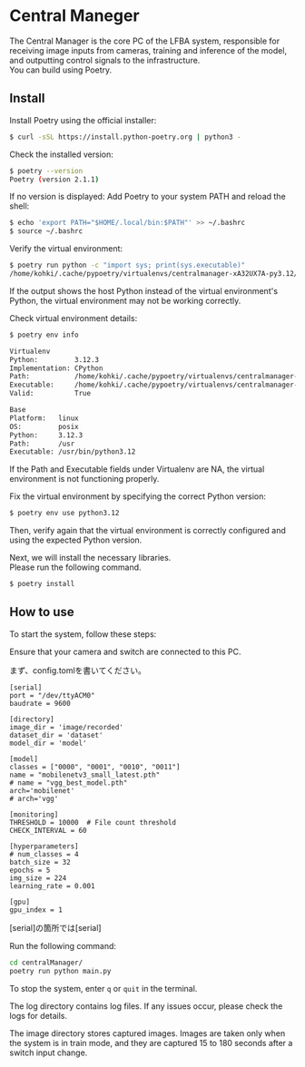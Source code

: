 # Central Maneger
The Central Manager is the core PC of the LFBA system, responsible for receiving image inputs from cameras, training and inference of the model, and outputting control signals to the infrastructure.  
You can build using Poetry.

## Install
Install Poetry using the official installer:
```sh
$ curl -sSL https://install.python-poetry.org | python3 -
```
Check the installed version:
```sh
$ poetry --version
Poetry (version 2.1.1)
```
If no version is displayed:
Add Poetry to your system PATH and reload the shell:
```sh
$ echo 'export PATH="$HOME/.local/bin:$PATH"' >> ~/.bashrc
$ source ~/.bashrc
```
Verify the virtual environment:
```sh
$ poetry run python -c "import sys; print(sys.executable)"
/home/kohki/.cache/pypoetry/virtualenvs/centralmanager-xA32UX7A-py3.12/bin/python
```
If the output shows the host Python instead of the virtual environment's Python, the virtual environment may not be working correctly.

Check virtual environment details:
```sh
$ poetry env info

Virtualenv
Python:         3.12.3
Implementation: CPython
Path:           /home/kohki/.cache/pypoetry/virtualenvs/centralmanager-xA32UX7A-py3.12
Executable:     /home/kohki/.cache/pypoetry/virtualenvs/centralmanager-xA32UX7A-py3.12/bin/python
Valid:          True

Base
Platform:   linux
OS:         posix
Python:     3.12.3
Path:       /usr
Executable: /usr/bin/python3.12
```
If the Path and Executable fields under Virtualenv are NA, the virtual environment is not functioning properly.

Fix the virtual environment by specifying the correct Python version:
```sh
$ poetry env use python3.12
```
Then, verify again that the virtual environment is correctly configured and using the expected Python version.

Next, we will install the necessary libraries.  
Please run the following command.
```sh
$ poetry install
```

## How to use
To start the system, follow these steps:

Ensure that your camera and switch are connected to this PC.  

まず、config.tomlを書いてください。
```
[serial]
port = "/dev/ttyACM0"
baudrate = 9600

[directory]
image_dir = 'image/recorded'
dataset_dir = 'dataset'    
model_dir = 'model'

[model]
classes = ["0000", "0001", "0010", "0011"]
name = "mobilenetv3_small_latest.pth"
# name = "vgg_best_model.pth"
arch='mobilenet'
# arch='vgg'

[monitoring]
THRESHOLD = 10000  # File count threshold
CHECK_INTERVAL = 60

[hyperparameters]
# num_classes = 4 
batch_size = 32
epochs = 5
img_size = 224
learning_rate = 0.001

[gpu]
gpu_index = 1
```
[serial]の箇所では[serial]

Run the following command:
```sh
cd centralManager/
poetry run python main.py
```
To stop the system, enter `q` or `quit` in the terminal.

The log directory contains log files.
If any issues occur, please check the logs for details.

The image directory stores captured images.
Images are taken only when the system is in train mode, and they are captured 15 to 180 seconds after a switch input change.